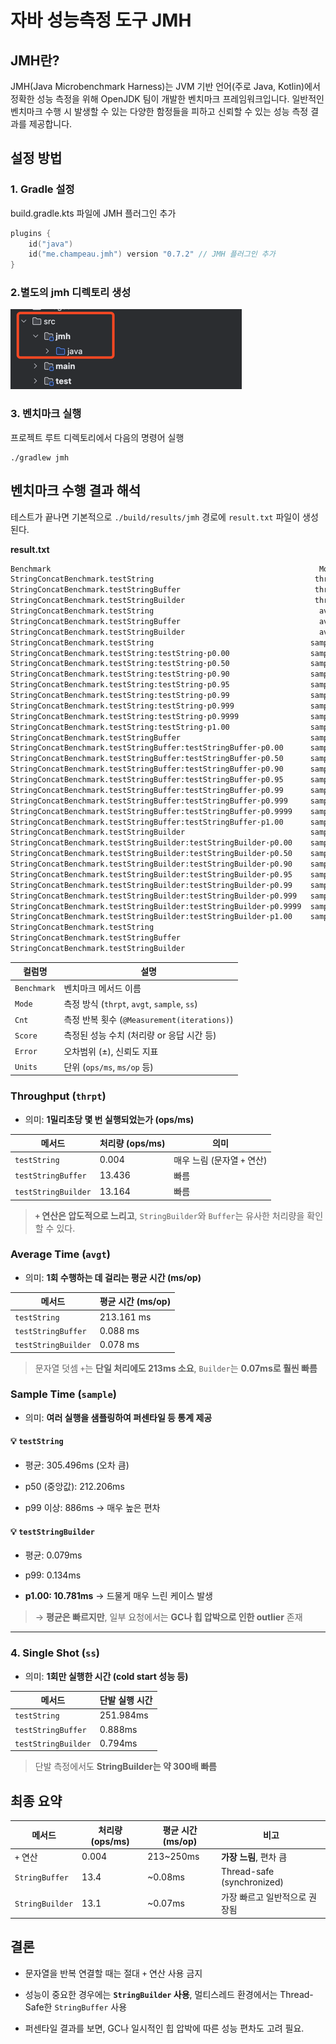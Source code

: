 # 자바 성능측정 도구 JMH

## JMH란?
JMH(Java Microbenchmark Harness)는 JVM 기반 언어(주로 Java, Kotlin)에서 정확한 성능 측정을 위해 OpenJDK 팀이 개발한 벤치마크 프레임워크입니다. 일반적인 벤치마크 수행 시 발생할 수 있는 다양한 함정들을 피하고 신뢰할 수 있는 성능 측정 결과를 제공합니다.

## 설정 방법

### 1. Gradle 설정
build.gradle.kts 파일에 JMH 플러그인 추가
``` kotlin
plugins {
    id("java")
    id("me.champeau.jmh") version "0.7.2" // JMH 플러그인 추가
}
```

### 2.별도의 jmh 디렉토리 생성
![jmh디렉토리이미지](./images/img.png)


### 3. 벤치마크 실행
프로젝트 루트 디렉토리에서 다음의 명령어 실행
```shell
./gradlew jmh
```

## 벤치마크 수행 결과 해석
테스트가 끝나면 기본적으로 `./build/results/jmh` 경로에 `result.txt` 파일이 생성된다.

**result.txt**
```txt
Benchmark                                                            Mode    Cnt    Score     Error   Units
StringConcatBenchmark.testString                                    thrpt      2    0.004            ops/ms
StringConcatBenchmark.testStringBuffer                              thrpt      2   13.436            ops/ms
StringConcatBenchmark.testStringBuilder                             thrpt      2   13.164            ops/ms
StringConcatBenchmark.testString                                     avgt      2  213.161             ms/op
StringConcatBenchmark.testStringBuffer                               avgt      2    0.088             ms/op
StringConcatBenchmark.testStringBuilder                              avgt      2    0.078             ms/op
StringConcatBenchmark.testString                                   sample      8  305.496 ± 450.178   ms/op
StringConcatBenchmark.testString:testString·p0.00                  sample         204.472             ms/op
StringConcatBenchmark.testString:testString·p0.50                  sample         212.206             ms/op
StringConcatBenchmark.testString:testString·p0.90                  sample         886.047             ms/op
StringConcatBenchmark.testString:testString·p0.95                  sample         886.047             ms/op
StringConcatBenchmark.testString:testString·p0.99                  sample         886.047             ms/op
StringConcatBenchmark.testString:testString·p0.999                 sample         886.047             ms/op
StringConcatBenchmark.testString:testString·p0.9999                sample         886.047             ms/op
StringConcatBenchmark.testString:testString·p1.00                  sample         886.047             ms/op
StringConcatBenchmark.testStringBuffer                             sample  25954    0.077 ±   0.001   ms/op
StringConcatBenchmark.testStringBuffer:testStringBuffer·p0.00      sample           0.072             ms/op
StringConcatBenchmark.testStringBuffer:testStringBuffer·p0.50      sample           0.074             ms/op
StringConcatBenchmark.testStringBuffer:testStringBuffer·p0.90      sample           0.079             ms/op
StringConcatBenchmark.testStringBuffer:testStringBuffer·p0.95      sample           0.082             ms/op
StringConcatBenchmark.testStringBuffer:testStringBuffer·p0.99      sample           0.111             ms/op
StringConcatBenchmark.testStringBuffer:testStringBuffer·p0.999     sample           0.521             ms/op
StringConcatBenchmark.testStringBuffer:testStringBuffer·p0.9999    sample           3.790             ms/op
StringConcatBenchmark.testStringBuffer:testStringBuffer·p1.00      sample           5.939             ms/op
StringConcatBenchmark.testStringBuilder                            sample  25270    0.079 ±   0.002   ms/op
StringConcatBenchmark.testStringBuilder:testStringBuilder·p0.00    sample           0.072             ms/op
StringConcatBenchmark.testStringBuilder:testStringBuilder·p0.50    sample           0.075             ms/op
StringConcatBenchmark.testStringBuilder:testStringBuilder·p0.90    sample           0.080             ms/op
StringConcatBenchmark.testStringBuilder:testStringBuilder·p0.95    sample           0.084             ms/op
StringConcatBenchmark.testStringBuilder:testStringBuilder·p0.99    sample           0.134             ms/op
StringConcatBenchmark.testStringBuilder:testStringBuilder·p0.999   sample           0.569             ms/op
StringConcatBenchmark.testStringBuilder:testStringBuilder·p0.9999  sample           5.286             ms/op
StringConcatBenchmark.testStringBuilder:testStringBuilder·p1.00    sample          10.781             ms/op
StringConcatBenchmark.testString                                       ss      2  251.984             ms/op
StringConcatBenchmark.testStringBuffer                                 ss      2    0.888             ms/op
StringConcatBenchmark.testStringBuilder                                ss      2    0.794             ms/op
```

|컬럼명|설명|
|---|---|
|`Benchmark`|벤치마크 메서드 이름|
|`Mode`|측정 방식 (`thrpt`, `avgt`, `sample`, `ss`)|
|`Cnt`|측정 반복 횟수 (`@Measurement(iterations)`)|
|`Score`|측정된 성능 수치 (처리량 or 응답 시간 등)|
|`Error`|오차범위 (±), 신뢰도 지표|
|`Units`|단위 (`ops/ms`, `ms/op` 등)|


### **Throughput (`thrpt`)**

- 의미: **1밀리초당 몇 번 실행되었는가 (ops/ms)**


|메서드|처리량 (ops/ms)|의미|
|---|---|---|
|`testString`|0.004|매우 느림 (문자열 `+` 연산)|
|`testStringBuffer`|13.436|빠름|
|`testStringBuilder`|13.164|빠름|

> **`+` 연산은 압도적으로 느리고**, `StringBuilder`와 `Buffer`는 유사한 처리량을 확인할 수 있다.

### **Average Time (`avgt`)**

- 의미: **1회 수행하는 데 걸리는 평균 시간 (ms/op)**


|메서드|평균 시간 (ms/op)|
|---|---|
|`testString`|213.161 ms|
|`testStringBuffer`|0.088 ms|
|`testStringBuilder`|0.078 ms|

> 문자열 덧셈 `+`는 **단일 처리에도 213ms 소요**, `Builder`는 **0.07ms로 훨씬 빠름**

### **Sample Time (`sample`)**

- 의미: **여러 실행을 샘플링하여 퍼센타일 등 통계 제공**


#### 💡 `testString`

- 평균: 305.496ms (오차 큼)

- p50 (중앙값): 212.206ms

- p99 이상: 886ms → 매우 높은 편차


#### 💡 `testStringBuilder`

- 평균: 0.079ms

- p99: 0.134ms

- **p1.00: 10.781ms** → 드물게 매우 느린 케이스 발생


> → **평균은 빠르지만**, 일부 요청에서는 **GC나 힙 압박으로 인한 outlier** 존재

---

### 4. **Single Shot (`ss`)**

- 의미: **1회만 실행한 시간 (cold start 성능 등)**


|메서드|단발 실행 시간|
|---|---|
|`testString`|251.984ms|
|`testStringBuffer`|0.888ms|
|`testStringBuilder`|0.794ms|

> 단발 측정에서도 **StringBuilder는 약 300배 빠름**


## 최종 요약

|메서드|처리량 (ops/ms)|평균 시간 (ms/op)|비고|
|---|---|---|---|
|`+` 연산|0.004|213~250ms|**가장 느림**, 편차 큼|
|`StringBuffer`|13.4|~0.08ms|Thread-safe (synchronized)|
|`StringBuilder`|13.1|~0.07ms|가장 빠르고 일반적으로 권장됨|

## 결론

- 문자열을 반복 연결할 때는 절대 `+` 연산 사용 금지

- 성능이 중요한 경우에는 **`StringBuilder` 사용**, 멀티스레드 환경에서는 Thread-Safe한 `StringBuffer` 사용

- 퍼센타일 결과를 보면, GC나 일시적인 힙 압박에 따른 성능 편차도 고려 필요.
